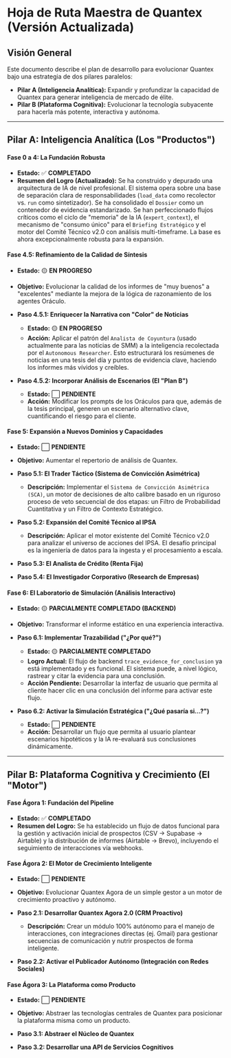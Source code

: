 # Hoja de Ruta Maestra de Quantex (Versión Actualizada)

## Visión General
Este documento describe el plan de desarrollo para evolucionar Quantex bajo una estrategia de dos pilares paralelos:

* **Pilar A (Inteligencia Analítica):** Expandir y profundizar la capacidad de Quantex para generar inteligencia de mercado de élite.
* **Pilar B (Plataforma Cognitiva):** Evolucionar la tecnología subyacente para hacerla más potente, interactiva y autónoma.

---
## Pilar A: Inteligencia Analítica (Los "Productos")

#### Fase 0 a 4: La Fundación Robusta
* **Estado:** ✅ **COMPLETADO**
* **Resumen del Logro (Actualizado):** Se ha construido y depurado una arquitectura de IA de nivel profesional. El sistema opera sobre una base de separación clara de responsabilidades (`load_data` como recolector vs. `run` como sintetizador). Se ha consolidado el `Dossier` como un contenedor de evidencia estandarizado. Se han perfeccionado flujos críticos como el ciclo de "memoria" de la IA (`expert_context`), el mecanismo de "consumo único" para el `Briefing Estratégico` y el motor del Comité Técnico v2.0 con análisis multi-timeframe. La base es ahora excepcionalmente robusta para la expansión.

#### Fase 4.5: Refinamiento de la Calidad de Síntesis
* **Estado:** 🟡 **EN PROGRESO**
* **Objetivo:** Evolucionar la calidad de los informes de "muy buenos" a "excelentes" mediante la mejora de la lógica de razonamiento de los agentes Oráculo.

* **Paso 4.5.1: Enriquecer la Narrativa con "Color" de Noticias**
    * **Estado:** 🟡 **EN PROGRESO**
    * **Acción:** Aplicar el patrón del `Analista de Coyuntura` (usado actualmente para las noticias de SMM) a la inteligencia recolectada por el `Autonomous Researcher`. Esto estructurará los resúmenes de noticias en una tesis del día y puntos de evidencia clave, haciendo los informes más vívidos y creíbles.

* **Paso 4.5.2: Incorporar Análisis de Escenarios (El "Plan B")**
    * **Estado:** ⬜️ **PENDIENTE**
    * **Acción:** Modificar los prompts de los Oráculos para que, además de la tesis principal, generen un escenario alternativo clave, cuantificando el riesgo para el cliente.

#### Fase 5: Expansión a Nuevos Dominios y Capacidades
* **Estado:** ⬜️ **PENDIENTE**
* **Objetivo:** Aumentar el repertorio de análisis de Quantex.

* **Paso 5.1: El Trader Táctico (Sistema de Convicción Asimétrica)**
    * **Descripción:** Implementar el `Sistema de Convicción Asimétrica (SCA)`, un motor de decisiones de alto calibre basado en un riguroso proceso de veto secuencial de dos etapas: un Filtro de Probabilidad Cuantitativa y un Filtro de Contexto Estratégico.

* **Paso 5.2: Expansión del Comité Técnico al IPSA**
    * **Descripción:** Aplicar el motor existente del Comité Técnico v2.0 para analizar el universo de acciones del IPSA. El desafío principal es la ingeniería de datos para la ingesta y el procesamiento a escala.

* **Paso 5.3: El Analista de Crédito (Renta Fija)**

* **Paso 5.4: El Investigador Corporativo (Research de Empresas)**

#### Fase 6: El Laboratorio de Simulación (Análisis Interactivo)
* **Estado:** 🟡 **PARCIALMENTE COMPLETADO (BACKEND)**
* **Objetivo:** Transformar el informe estático en una experiencia interactiva.

* **Paso 6.1: Implementar Trazabilidad ("¿Por qué?")**
    * **Estado:** 🟡 **PARCIALMENTE COMPLETADO**
    * **Logro Actual:** El flujo de backend `trace_evidence_for_conclusion` ya está implementado y es funcional. El sistema puede, a nivel lógico, rastrear y citar la evidencia para una conclusión.
    * **Acción Pendiente:** Desarrollar la interfaz de usuario que permita al cliente hacer clic en una conclusión del informe para activar este flujo.

* **Paso 6.2: Activar la Simulación Estratégica ("¿Qué pasaría si...?")**
    * **Estado:** ⬜️ **PENDIENTE**
    * **Acción:** Desarrollar un flujo que permita al usuario plantear escenarios hipotéticos y la IA re-evaluará sus conclusiones dinámicamente.

---
## Pilar B: Plataforma Cognitiva y Crecimiento (El "Motor")

#### Fase Ágora 1: Fundación del Pipeline
* **Estado:** ✅ **COMPLETADO**
* **Resumen del Logro:** Se ha establecido un flujo de datos funcional para la gestión y activación inicial de prospectos (CSV -> Supabase -> Airtable) y la distribución de informes (Airtable -> Brevo), incluyendo el seguimiento de interacciones vía webhooks.

#### Fase Ágora 2: El Motor de Crecimiento Inteligente
* **Estado:** ⬜️ **PENDIENTE**
* **Objetivo:** Evolucionar Quantex Agora de un simple gestor a un motor de crecimiento proactivo y autónomo.

* **Paso 2.1: Desarrollar Quantex Agora 2.0 (CRM Proactivo)**
    * **Descripción:** Crear un módulo 100% autónomo para el manejo de interacciones, con integraciones directas (ej. Gmail) para gestionar secuencias de comunicación y nutrir prospectos de forma inteligente.

* **Paso 2.2: Activar el Publicador Autónomo (Integración con Redes Sociales)**

#### Fase Ágora 3: La Plataforma como Producto
* **Estado:** ⬜️ **PENDIENTE**
* **Objetivo:** Abstraer las tecnologías centrales de Quantex para posicionar la plataforma misma como un producto.

* **Paso 3.1: Abstraer el Núcleo de Quantex**

* **Paso 3.2: Desarrollar una API de Servicios Cognitivos**